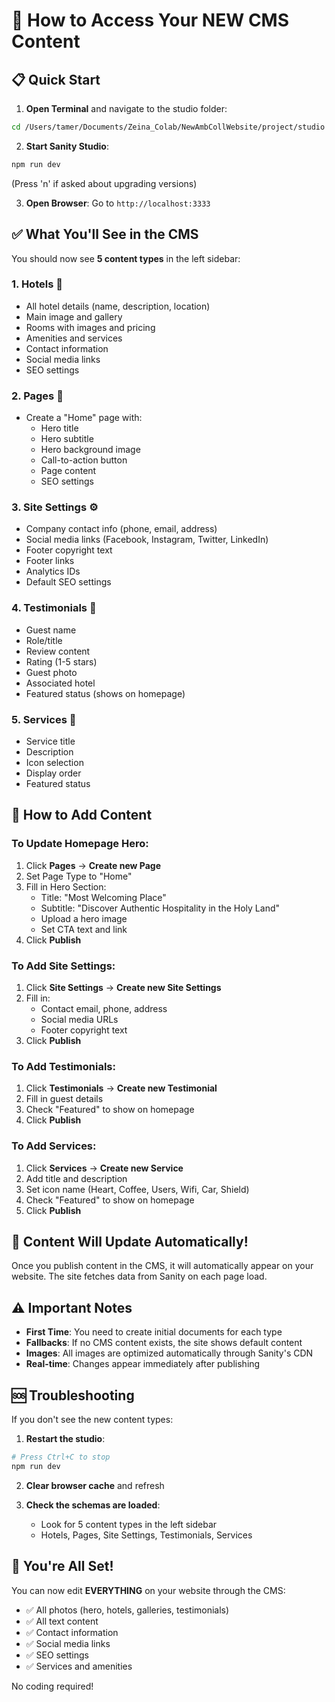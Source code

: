 # 🎯 How to Access Your NEW CMS Content

## 📋 Quick Start

1. **Open Terminal** and navigate to the studio folder:
```bash
cd /Users/tamer/Documents/Zeina_Colab/NewAmbCollWebsite/project/studio
```

2. **Start Sanity Studio**:
```bash
npm run dev
```
(Press 'n' if asked about upgrading versions)

3. **Open Browser**: Go to `http://localhost:3333`

## ✅ What You'll See in the CMS

You should now see **5 content types** in the left sidebar:

### 1. **Hotels** 🏨
- All hotel details (name, description, location)
- Main image and gallery
- Rooms with images and pricing
- Amenities and services
- Contact information
- Social media links
- SEO settings

### 2. **Pages** 📄
- Create a "Home" page with:
  - Hero title
  - Hero subtitle
  - Hero background image
  - Call-to-action button
  - Page content
  - SEO settings

### 3. **Site Settings** ⚙️
- Company contact info (phone, email, address)
- Social media links (Facebook, Instagram, Twitter, LinkedIn)
- Footer copyright text
- Footer links
- Analytics IDs
- Default SEO settings

### 4. **Testimonials** 💬
- Guest name
- Role/title
- Review content
- Rating (1-5 stars)
- Guest photo
- Associated hotel
- Featured status (shows on homepage)

### 5. **Services** 🎯
- Service title
- Description
- Icon selection
- Display order
- Featured status

## 📝 How to Add Content

### To Update Homepage Hero:
1. Click **Pages** → **Create new Page**
2. Set Page Type to "Home"
3. Fill in Hero Section:
   - Title: "Most Welcoming Place"
   - Subtitle: "Discover Authentic Hospitality in the Holy Land"
   - Upload a hero image
   - Set CTA text and link
4. Click **Publish**

### To Add Site Settings:
1. Click **Site Settings** → **Create new Site Settings**
2. Fill in:
   - Contact email, phone, address
   - Social media URLs
   - Footer copyright text
3. Click **Publish**

### To Add Testimonials:
1. Click **Testimonials** → **Create new Testimonial**
2. Fill in guest details
3. Check "Featured" to show on homepage
4. Click **Publish**

### To Add Services:
1. Click **Services** → **Create new Service**
2. Add title and description
3. Set icon name (Heart, Coffee, Users, Wifi, Car, Shield)
4. Check "Featured" to show on homepage
5. Click **Publish**

## 🔄 Content Will Update Automatically!

Once you publish content in the CMS, it will automatically appear on your website. The site fetches data from Sanity on each page load.

## ⚠️ Important Notes

- **First Time**: You need to create initial documents for each type
- **Fallbacks**: If no CMS content exists, the site shows default content
- **Images**: All images are optimized automatically through Sanity's CDN
- **Real-time**: Changes appear immediately after publishing

## 🆘 Troubleshooting

If you don't see the new content types:

1. **Restart the studio**:
```bash
# Press Ctrl+C to stop
npm run dev
```

2. **Clear browser cache** and refresh

3. **Check the schemas are loaded**:
   - Look for 5 content types in the left sidebar
   - Hotels, Pages, Site Settings, Testimonials, Services

## 🎉 You're All Set!

You can now edit **EVERYTHING** on your website through the CMS:
- ✅ All photos (hero, hotels, galleries, testimonials)
- ✅ All text content
- ✅ Contact information
- ✅ Social media links
- ✅ SEO settings
- ✅ Services and amenities

No coding required!